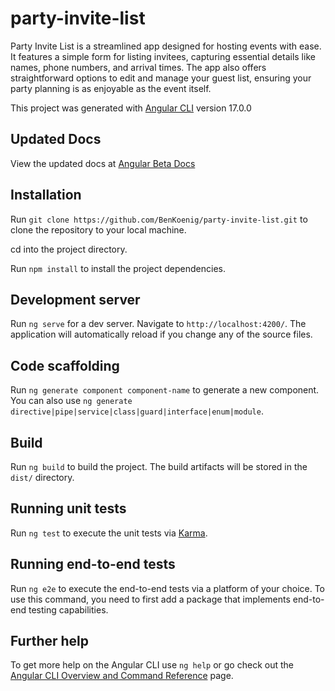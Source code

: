 # party-invite-list

Party Invite List is a streamlined app designed for hosting events with ease. It features a simple form for listing invitees, capturing essential details like names, phone numbers, and arrival times. The app also offers straightforward options to edit and manage your guest list, ensuring your party planning is as enjoyable as the event itself.

This project was generated with [Angular CLI](https://github.com/angular/angular-cli) version 17.0.0

## Updated Docs

View the updated docs at [Angular Beta Docs](https://angular.dev)

## Installation
Run `git clone https://github.com/BenKoenig/party-invite-list.git` to clone the repository to your local machine.

cd into the project directory.

Run `npm install` to install the project dependencies.

## Development server

Run `ng serve` for a dev server. Navigate to `http://localhost:4200/`. The application will automatically reload if you change any of the source files.

## Code scaffolding

Run `ng generate component component-name` to generate a new component. You can also use `ng generate directive|pipe|service|class|guard|interface|enum|module`.

## Build

Run `ng build` to build the project. The build artifacts will be stored in the `dist/` directory.

## Running unit tests

Run `ng test` to execute the unit tests via [Karma](https://karma-runner.github.io).

## Running end-to-end tests

Run `ng e2e` to execute the end-to-end tests via a platform of your choice. To use this command, you need to first add a package that implements end-to-end testing capabilities.

## Further help

To get more help on the Angular CLI use `ng help` or go check out the [Angular CLI Overview and Command Reference](https://angular.io/cli) page.
